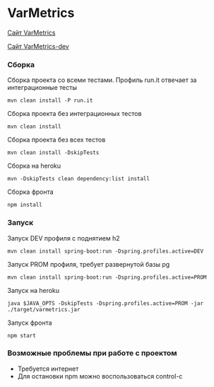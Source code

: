 # VarMetrics

[Сайт VarMetrics](https://varmetrics.herokuapp.com/)

[Сайт VarMetrics-dev](https://varmetrics-dev.herokuapp.com/)


### Сборка 

Сборка проекта со всеми тестами. Профиль run.it отвечает за интеграционные тесты
```
mvn clean install -P run.it
```

Сборка проекта без интеграционных тестов
```
mvn clean install
```

Сборка проекта без всех тестов
```
mvn clean install -DskipTests
```

Сборка на heroku
```
mvn -DskipTests clean dependency:list install
```

Сборка фронта
```
npm install
```

### Запуск
Запуск DEV профиля с поднятием h2
```
mvn clean install spring-boot:run -Dspring.profiles.active=DEV
```

Запуск PROM профиля, требует развернутой базы pg
```
mvn clean install spring-boot:run -Dspring.profiles.active=PROM
```

Запуск на heroku
```
java $JAVA_OPTS -DskipTests -Dspring.profiles.active=PROM -jar ./target/varmetrics.jar
```

Запуск фронта
```
npm start
```

### Возможные проблемы при работе с проектом
- Требуется интернет
- Для остановки npm можно воспользоваться control-c